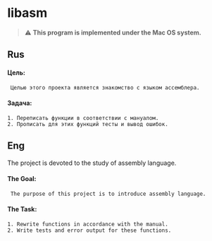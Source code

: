 # libasm

> :warning: **This program is implemented under the Mac OS system.**

## Rus

#### Цель:
```
 Целью этого проекта является знакомство с языком ассемблера.
```
#### Задача:
```
1. Переписать функции в соответствии с мануалом.
2. Прописать для этих функций тесты и вывод ошибок.
```

## Eng

The project is devoted to the study of assembly language.

#### The Goal:
```
 The purpose of this project is to introduce assembly language.
```
#### The Task:
```
1. Rewrite functions in accordance with the manual.
2. Write tests and error output for these functions.
```
